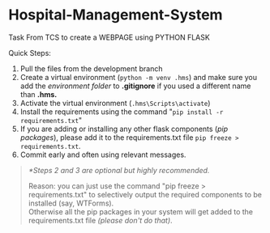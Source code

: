 # Hospital-Management-System
Task From TCS to create a WEBPAGE using PYTHON FLASK

Quick Steps:

1.  Pull the files from the development branch
2.  Create a virtual environment (`python -m venv .hms`) and make sure you add the _environment folder_ to **.gitignore** if you used a different name than **.hms.**
3.  Activate the virtual environment (`.hms\Scripts\activate`)
4.  Install the requirements using the command "`pip install -r requirements.txt`"
5.  If you are adding or installing any other flask components (_pip packages_), please add it to the requirements.txt file `pip freeze > requirements.txt`.
6.  Commit early and often using relevant messages.

> _\*Steps 2 and 3 are optional but highly recommended._
> 
> Reason: you can just use the command "pip freeze > requirements.txt" to selectively output the required components to be installed (say, WTForms).  
> Otherwise all the pip packages in your system will get added to the requirements.txt file _(please don't do that)_.
